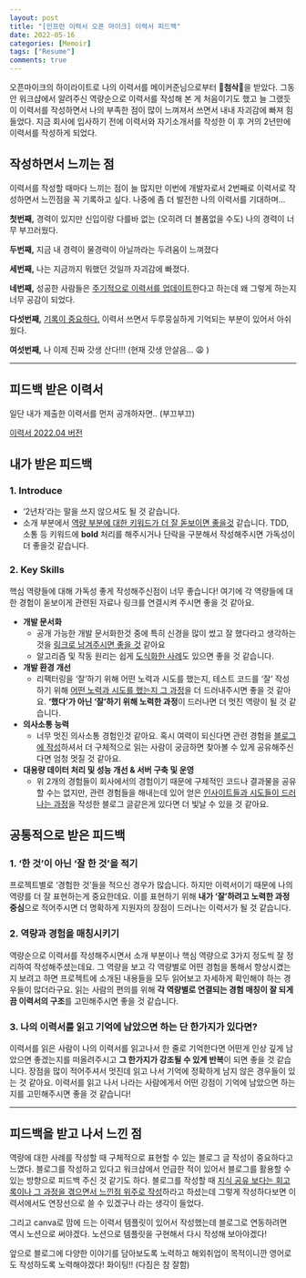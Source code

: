 ```yaml
---
layout: post
title: "[인프런 이력서 오픈 마이크] 이력서 피드백"
date: 2022-05-16
categories: [Memoir]
tags: ["Resume"]
comments: true
---
```



오픈마이크의 하이라이트로 나의 이력서를 메이커준님으로부터 🌟**첨삭**🌟을 받았다. 그동안 워크샵에서 알려주신 역량순으로 이력서를 작성해 본 게 처음이기도 했고 늘 그랬듯이 이력서를 작성하면서 나의 부족한 점이 많이 느껴져서 쓰면서 내내 자괴감에 빠져 힘들었다. 지금 회사에 입사하기 전에 이력서와 자기소개서를 작성한 이 후 거의 2년만에 이력서를 작성하게 되었다. 

## 작성하면서 느끼는 점

이력서를 작성할 때마다 느끼는 점이 늘 많지만 이번에 개발자로서 2번째로 이력서로 작성하면서 느낀점을 꼭 기록하고 싶다. 나중에 좀 더 발전한 나의 이력서를 기대하며... 

**첫번째,** 경력이 있지만 신입이랑 다를바 없는 (오히려 더 볼품없을 수도) 나의 경력이 너무 부끄러웠다. 

**두번째,** 지금 내 경력이 물경력이 아닐까라는 두려움이 느껴졌다

**세번째,** 나는 지금까지 뭐했던 것일까 자괴감에 빠졌다. 

**네번째,** 성공한 사람들은 <ins>주기적으로 이력서를 업데이트</ins>한다고 하는데 왜 그렇게 하는지 너무 공감이 되었다. 

**다섯번째,** <ins>기록이 중요하다.</ins> 이력서 쓰면서 두루뭉실하게 기억되는 부분이 있어서 아쉬웠다.

**여섯번째,** 나 이제 진짜 갓생 산다!!! (현재 갓생 안살음... 😩 ) 

---

## 피드백 받은 이력서

일단 내가 제출한 이력서를 먼저 공개하자면.. (부끄부끄)

[이력서 2022.04 버전](https://eunmik.github.io/bonita.github.io/resume_202204/)


## 내가 받은 피드백

### 1. Introduce

- ‘2년차’라는 말을 쓰지 않으셔도 될 것 같습니다.
- 소개 부분에서 <ins>역량 부분에 대한 키워드가 더 잘 돋보이면 좋을것</ins> 같습니다. TDD, 소통 등 키워드에 **bold** 처리를 해주시거나 단락을 구분해서 작성해주시면 가독성이 더 좋을것 같습니다.

### 2. Key Skills

핵심 역량들에 대해 가독성 좋게 작성해주신점이 너무 좋습니다! 여기에 각 역량들에 대한 경험이 돋보이게 관련된 자료나 링크를 연결시켜 주시면 좋을 것 같아요. 

- **개발 문서화**
    - 공개 가능한 개발 문서화한것 중에 특히 신경을 많이 썼고 잘 했다라고 생각하는것을 <ins>링크로 남겨주시면 좋을 것</ins> 같아요
    - 알고리즘 및 작동 원리는 쉽게 <ins>도식화한 사례</ins>도 있으면 좋을 것 같습니다.
- **개발 환경 개선**
    - 리팩터링을 ‘잘’하기 위해 어떤 노력과 시도를 했는지, 테스트 코드를 ‘잘’ 작성하기 위해 <ins>어떤 노력과 시도를 했는지 그 과정</ins>을 더 드러내주시면 좋을 것 같아요. **‘했다’가 아닌 ‘잘’하기 위해 노력한 과정**이 드러나면 더 멋진 역량이 될 것 같습니다.
- **의사소통 능력**
    - 너무 멋진 의사소통 경험인것 같아요. 혹시 여력이 되신다면 관련 경험을 <ins>블로그에 작성</ins>하셔서 더 구체적으로 읽는 사람이 궁금하면 찾아볼 수 있게 공유해주신다면 엄청 멋질 것 같아요.
- **대용량 데이터 처리 및 성능 개선 & 서버 구축 및 운영**
    - 위 2개의 경험들이 회사에서의 경험이기 때문에 구체적인 코드나 결과물을 공유할 수는 없지만, 관련 경험들을 해내는데 있어 얻은 <ins>인사이트들과 시도들이 드러나는 과정</ins>을 작성한 블로그 글같은게 있다면 더 빛날 수 있을 것 같아요.

## 공통적으로 받은 피드백

### 1. ‘한 것’이 아닌 ‘잘 한 것’을 적기

프로젝트별로 ‘경험한 것’들을 적으신 경우가 많습니다. 하지만 이력서이기 때문에 나의 역량를 더 잘 표현하는게 중요한데요. 이를 표현하기 위해 **내가 ‘잘’하려고 노력한 과정 중심**으로 적어주시면 더 명확하게 지원자의 장점이 드러나는 이력서가 될 것 같습니다.

### 2. 역량과 경험을 매칭시키기

역량순으로 이력서를 작성해주시면서 소개 부분이나 핵심 역량으로 3가지 정도씩 잘 정리하여 작성해주셨는데요. 그 역량을 보고 각 역량별로 어떤 경험을 통해서 향상시켰는지 보려고 하면 프로젝트에 소개된 내용들을 모두 읽어보고 자세하게 확인해야 하는 경우들이 많더라구요.
읽는 사람의 편의를 위해 **각 역량별로 연결되는 경험 매칭이 잘 되게끔 이력서의 구조**를 고민해주시면 좋을 것 같습니다.

### 3. 나의 이력서를 읽고 기억에 남았으면 하는 단 한가지가 있다면?

이력서를 읽은 사람이 나의 이력서를 읽고나서 한 줄로 기억한다면 어떤게 인상 깊게 남았으면 좋겠는지를 떠올려주시고 **그 한가지가 강조될 수 있게 반복**이 되면 좋을 것 같습니다. 장점을 많이 적어주셔서 멋진데 읽고 나서 기억에 정확하게 남지 않은 경우들이 있는 것 같아요.
이력서를 읽고 나서 나라는 사람에게서 어떤 강점이 기억에 남았으면 하는지를 고민해주시면 좋을 것 같습니다!

---

## 피드백을 받고 나서 느낀 점

역량에 대한 사례를 작성할 때 구체적으로 표현할 수 있는 블로그 글 작성이 중요하다고 느꼈다. 블로그를 작성하고 있다고 워크샵에서 언급한 적이 있어서 블로그를 활용할 수 있는 방향으로 피드백 주신 것 같기도 하다. 블로그를 작성할 때 <ins>지식 공유 보다는 회고록이나 그 과정을 겪으면서 느낀점 위주로 작성</ins>하라고 하셨는데 그렇게 작성하다보면 이력서에서도 연장선으로 쓸 수 있겠구나 라는 생각이 들었다. 

그리고 canva로 맘에 드는 이력서 템플릿이 있어서 작성했는데 블로그로 연동하려면 역시 노션으로 써야겠다. 노션으로 템플릿을 구현해서 다시 작성해 보아야겠다! 

앞으로 블로그에 다양한 이야기를 담아보도록 노력하고 해외취업이 목적이니깐 영어로도 작성하도록 노력해야겠다! 화이팅!! (다짐은 참 잘함)